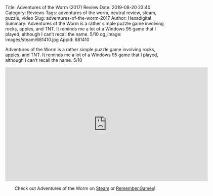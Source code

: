Title: Adventures of the Worm (2017) Review
Date: 2019-08-20 23:40
Category: Reviews
Tags: adventures of the worm, neutral review, steam, puzzle, video
Slug: adventures-of-the-worm-2017
Author: Hexadigital
Summary: Adventures of the Worm is a rather simple puzzle game involving rocks, apples, and TNT. It reminds me a lot of a Windows 95 game that I played, although I can’t recall the name. 5/10
og_image: images/steam/681410.jpg
Appid: 681410

Adventures of the Worm is a rather simple puzzle game involving rocks, apples, and TNT. It reminds me a lot of a Windows 95 game that I played, although I can’t recall the name. 5/10

<center><iframe src="https://www.youtube.com/embed/kIpBnI_3dPk?feature=oembed" allow="accelerometer; autoplay; encrypted-media; gyroscope; picture-in-picture" width="640" height="360" frameborder="0"></iframe>

Check out Adventures of the Worm on [Steam](https://store.steampowered.com/app/681410/?curator_clanid=34633900) or [Remember.Games](https://remember.games/game/2444/)!</center>